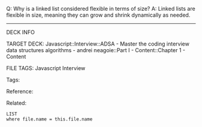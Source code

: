 Q: Why is a linked list considered flexible in terms of size?
A: Linked lists are flexible in size, meaning they can grow and shrink dynamically as needed.
<!--ID: 1690026322549-->

---

DECK INFO

TARGET DECK: Javascript::Interview::ADSA - Master the coding interview data structures algorithms - andrei neagoie::Part I - Content::Chapter 1 - Content

FILE TAGS: Javascript Interview

Tags:

Reference:

Related:

```dataview
LIST
where file.name = this.file.name
```
